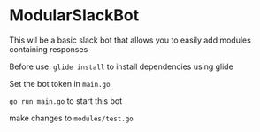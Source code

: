 # ModularSlackBot
This wil be a basic slack bot that allows you to easily add modules containing responses

Before use:
`glide install` to install dependencies using glide

Set the bot token in `main.go`

`go run main.go` to start this bot

make changes to `modules/test.go`